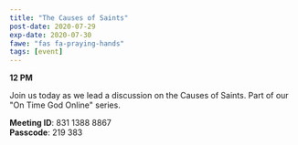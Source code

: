 ```yaml
---
title: "The Causes of Saints"
post-date: 2020-07-29
exp-date: 2020-07-30
fawe: "fas fa-praying-hands"
tags: [event]
---
```

**12 PM**

Join us today as we lead a discussion on the Causes of Saints. Part of our "On Time God Online" series.

<p class="text-danger"><b>Meeting ID</b>: 831 1388 8867
<br>
<b>Passcode</b>: 219 383
</p>